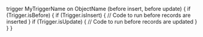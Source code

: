 trigger MyTriggerName on ObjectName (before insert, before update) {
    if (Trigger.isBefore) {
        if (Trigger.isInsert) {
            // Code to run before records are inserted
        }
        if (Trigger.isUpdate) {
            // Code to run before records are updated
        }
    }
}
